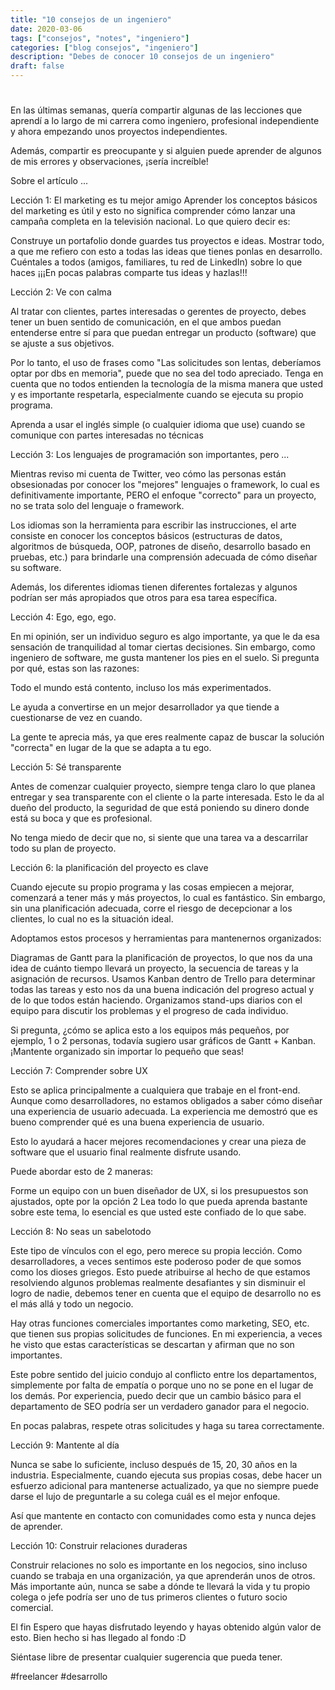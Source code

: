 ```yaml
---
title: "10 consejos de un ingeniero"
date: 2020-03-06
tags: ["consejos", "notes", "ingeniero"]
categories: ["blog consejos", "ingeniero"]
description: "Debes de conocer 10 consejos de un ingeniero"
draft: false
---
```


# 
En las últimas semanas, quería compartir algunas de las lecciones que aprendí a lo largo de mi carrera como ingeniero, profesional independiente y ahora empezando unos proyectos independientes.

Además, compartir es preocupante y si alguien puede aprender de algunos de mis errores y observaciones, ¡sería increíble!

Sobre el artículo ...

Lección 1: El marketing es tu mejor amigo
Aprender los conceptos básicos del marketing es útil y esto no significa comprender cómo lanzar una campaña completa en la televisión nacional. Lo que quiero decir es:

Construye un portafolio donde guardes tus proyectos e ideas.
Mostrar todo, a que me refiero con esto a todas las ideas que tienes ponlas en desarrollo.
Cuéntales a todos (amigos, familiares, tu red de LinkedIn) sobre lo que haces
¡¡¡En pocas palabras comparte tus ideas y hazlas!!!

Lección 2: Ve con calma

Al tratar con clientes, partes interesadas o gerentes de proyecto, debes tener un buen sentido de comunicación, en el que ambos puedan entenderse entre sí para que puedan entregar un producto (software) que se ajuste a sus objetivos.

Por lo tanto, el uso de frases como "Las solicitudes son lentas, deberíamos optar por dbs en memoria", puede que no sea del todo apreciado. Tenga en cuenta que no todos entienden la tecnología de la misma manera que usted y es importante respetarla, especialmente cuando se ejecuta su propio programa.

Aprenda a usar el inglés simple (o cualquier idioma que use) cuando se comunique con partes interesadas no técnicas

Lección 3: Los lenguajes de programación son importantes, pero ...

Mientras reviso mi cuenta de Twitter, veo cómo las personas están obsesionadas por conocer los "mejores" lenguajes o framework, lo cual es definitivamente importante, PERO el enfoque "correcto" para un proyecto, no se trata solo del lenguaje o framework.

Los idiomas son la herramienta para escribir las instrucciones, el arte consiste en conocer los conceptos básicos (estructuras de datos, algoritmos de búsqueda, OOP, patrones de diseño, desarrollo basado en pruebas, etc.) para brindarle una comprensión adecuada de cómo diseñar su software.

Además, los diferentes idiomas tienen diferentes fortalezas y algunos podrían ser más apropiados que otros para esa tarea específica.

Lección 4: Ego, ego, ego.

En mi opinión, ser un individuo seguro es algo importante, ya que le da esa sensación de tranquilidad al tomar ciertas decisiones. Sin embargo, como ingeniero de software, me gusta mantener los pies en el suelo. Si pregunta por qué, estas son las razones:

Todo el mundo está contento, incluso los más experimentados.

Le ayuda a convertirse en un mejor desarrollador ya que tiende a cuestionarse de vez en cuando.

La gente te aprecia más, ya que eres realmente capaz de buscar la solución "correcta" en lugar de la que se adapta a tu ego.

Lección 5: Sé transparente

Antes de comenzar cualquier proyecto, siempre tenga claro lo que planea entregar y sea transparente con el cliente o la parte interesada. Esto le da al dueño del producto, la seguridad de que está poniendo su dinero donde está su boca y que es profesional.

No tenga miedo de decir que no, si siente que una tarea va a descarrilar todo su plan de proyecto.

Lección 6: la planificación del proyecto es clave

Cuando ejecute su propio programa y las cosas empiecen a mejorar, comenzará a tener más y más proyectos, lo cual es fantástico. Sin embargo, sin una planificación adecuada, corre el riesgo de decepcionar a los clientes, lo cual no es la situación ideal.

Adoptamos estos procesos y herramientas para mantenernos organizados:

Diagramas de Gantt para la planificación de proyectos, lo que nos da una idea de cuánto tiempo llevará un proyecto, la secuencia de tareas y la asignación de recursos.
Usamos Kanban dentro de Trello para determinar todas las tareas y esto nos da una buena indicación del progreso actual y de lo que todos están haciendo.
Organizamos stand-ups diarios con el equipo para discutir los problemas y el progreso de cada individuo.

Si pregunta, ¿cómo se aplica esto a los equipos más pequeños, por ejemplo, 1 o 2 personas, todavía sugiero usar gráficos de Gantt + Kanban. ¡Mantente organizado sin importar lo pequeño que seas!

Lección 7: Comprender sobre UX

Esto se aplica principalmente a cualquiera que trabaje en el front-end. Aunque como desarrolladores, no estamos obligados a saber cómo diseñar una experiencia de usuario adecuada. La experiencia me demostró que es bueno comprender qué es una buena experiencia de usuario.

Esto lo ayudará a hacer mejores recomendaciones y crear una pieza de software que el usuario final realmente disfrute usando.

Puede abordar esto de 2 maneras:

Forme un equipo con un buen diseñador de UX, si los presupuestos son ajustados, opte por la opción 2
Lea todo lo que pueda aprenda bastante sobre este tema, lo esencial es que usted este confiado de lo que sabe.

Lección 8: No seas un sabelotodo

Este tipo de vínculos con el ego, pero merece su propia lección. Como desarrolladores, a veces sentimos este poderoso poder de que somos como los dioses griegos. Esto puede atribuirse al hecho de que estamos resolviendo algunos problemas realmente desafiantes y sin disminuir el logro de nadie, debemos tener en cuenta que el equipo de desarrollo no es el más allá y todo un negocio.

Hay otras funciones comerciales importantes como marketing, SEO, etc. que tienen sus propias solicitudes de funciones. En mi experiencia, a veces he visto que estas características se descartan y afirman que no son importantes.

Este pobre sentido del juicio condujo al conflicto entre los departamentos, simplemente por falta de empatía o porque uno no se pone en el lugar de los demás. Por experiencia, puedo decir que un cambio básico para el departamento de SEO podría ser un verdadero ganador para el negocio.

En pocas palabras, respete otras solicitudes y haga su tarea correctamente.

Lección 9: Mantente al día

Nunca se sabe lo suficiente, incluso después de 15, 20, 30 años en la industria. Especialmente, cuando ejecuta sus propias cosas, debe hacer un esfuerzo adicional para mantenerse actualizado, ya que no siempre puede darse el lujo de preguntarle a su colega cuál es el mejor enfoque.

Así que mantente en contacto con comunidades como esta y nunca dejes de aprender.

Lección 10: Construir relaciones duraderas

Construir relaciones no solo es importante en los negocios, sino incluso cuando se trabaja en una organización, ya que aprenderán unos de otros. Más importante aún, nunca se sabe a dónde te llevará la vida y tu propio colega o jefe podría ser uno de tus primeros clientes o futuro socio comercial.

El fin
Espero que hayas disfrutado leyendo y hayas obtenido algún valor de esto. Bien hecho si has llegado al fondo :D

Siéntase libre de presentar cualquier sugerencia que pueda tener.


#freelancer #desarrollo


